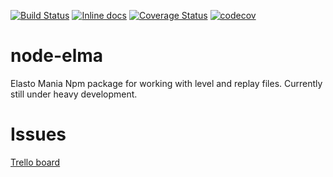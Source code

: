 [![Build Status](https://travis-ci.org/elmadev/node-elma.svg?branch=master)](https://travis-ci.org/elmadev/node-elma) [![Inline docs](http://inch-ci.org/github/elmadev/node-elma.svg?branch=master)](http://inch-ci.org/github/elmadev/node-elma) [![Coverage Status](https://coveralls.io/repos/github/elmadev/node-elma/badge.svg?branch=master)](https://coveralls.io/github/elmadev/node-elma?branch=master) [![codecov](https://codecov.io/gh/elmadev/node-elma/branch/master/graph/badge.svg)](https://codecov.io/gh/elmadev/node-elma)

# node-elma
Elasto Mania Npm package for working with level and replay files. Currently still under heavy development.

# Issues
[Trello board](https://trello.com/b/xzkQRMNB/elma-node)

